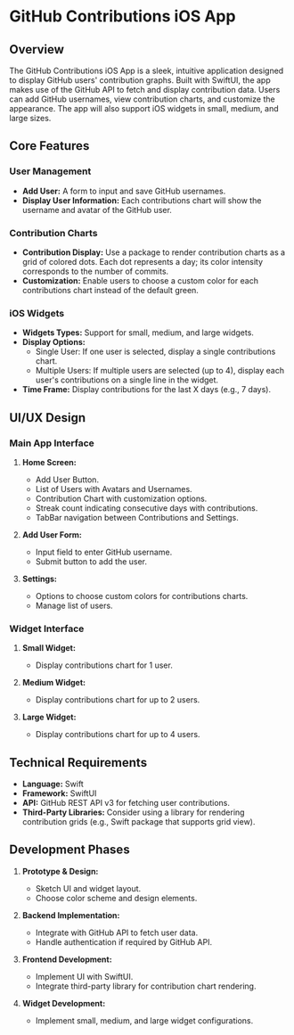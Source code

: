 # GitHub Contributions iOS App

## Overview

The GitHub Contributions iOS App is a sleek, intuitive application designed to display GitHub users' contribution graphs. Built with SwiftUI, the app makes use of the GitHub API to fetch and display contribution data. Users can add GitHub usernames, view contribution charts, and customize the appearance. The app will also support iOS widgets in small, medium, and large sizes.

## Core Features

### User Management
- **Add User:** A form to input and save GitHub usernames.
- **Display User Information:** Each contributions chart will show the username and avatar of the GitHub user.

### Contribution Charts
- **Contribution Display:** Use a package to render contribution charts as a grid of colored dots. Each dot represents a day; its color intensity corresponds to the number of commits.
- **Customization:** Enable users to choose a custom color for each contributions chart instead of the default green.

### iOS Widgets
- **Widgets Types:** Support for small, medium, and large widgets.
- **Display Options:**
  - Single User: If one user is selected, display a single contributions chart.
  - Multiple Users: If multiple users are selected (up to 4), display each user's contributions on a single line in the widget.
- **Time Frame:** Display contributions for the last X days (e.g., 7 days).

## UI/UX Design

### Main App Interface
1. **Home Screen:**
   - Add User Button.
   - List of Users with Avatars and Usernames.
   - Contribution Chart with customization options.
   - Streak count indicating consecutive days with contributions.
   - TabBar navigation between Contributions and Settings.

2. **Add User Form:**
   - Input field to enter GitHub username.
   - Submit button to add the user.

3. **Settings:**
   - Options to choose custom colors for contributions charts.
   - Manage list of users.

### Widget Interface
1. **Small Widget:**
   - Display contributions chart for 1 user.

2. **Medium Widget:**
   - Display contributions chart for up to 2 users.

3. **Large Widget:**
   - Display contributions chart for up to 4 users.

## Technical Requirements

- **Language:** Swift
- **Framework:** SwiftUI
- **API:** GitHub REST API v3 for fetching user contributions.
- **Third-Party Libraries:** Consider using a library for rendering contribution grids (e.g., Swift package that supports grid view).

## Development Phases

1. **Prototype & Design:**
   - Sketch UI and widget layout.
   - Choose color scheme and design elements.

2. **Backend Implementation:**
   - Integrate with GitHub API to fetch user data.
   - Handle authentication if required by GitHub API.

3. **Frontend Development:**
   - Implement UI with SwiftUI.
   - Integrate third-party library for contribution chart rendering.

4. **Widget Development:**
   - Implement small, medium, and large widget configurations.
